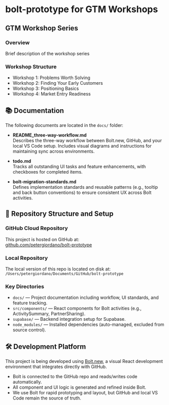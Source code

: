 # bolt-prototype for GTM Workshops

## GTM Workshop Series

### Overview
Brief description of the workshop series

### Workshop Structure
- Workshop 1: Problems Worth Solving
- Workshop 2: Finding Your Early Customers
- Workshop 3: Positioning Basics
- Workshop 4: Market Entry Readiness

## 📚 Documentation

The following documents are located in the `docs/` folder:

- **README_three-way-workflow.md**  
  Describes the three-way workflow between Bolt.new, GitHub, and your local VS Code setup. Includes visual diagrams and instructions for maintaining sync across environments.

- **todo.md**  
  Tracks all outstanding UI tasks and feature enhancements, with checkboxes for completed items.

- **bolt-migration-standards.md**  
  Defines implementation standards and reusable patterns (e.g., tooltip and back button conventions) to ensure consistent UX across Bolt activities.

## 🔗 Repository Structure and Setup

### GitHub Cloud Repository
This project is hosted on GitHub at:  
[github.com/petergiordano/bolt-prototype](https://github.com/petergiordano/bolt-prototype)

### Local Repository
The local version of this repo is located on disk at:  
`/Users/petergiordano/Documents/GitHub/bolt-prototype`

### Key Directories
- `docs/` — Project documentation including workflow, UI standards, and feature tracking.
- `src/components/` — React components for Bolt activities (e.g., ActivitySummary, PartnerSharing).
- `supabase/` — Backend integration setup for Supabase.
- `node_modules/` — Installed dependencies (auto-managed, excluded from source control).

## 🛠️ Development Platform

This project is being developed using [Bolt.new](https://bolt.new), a visual React development environment that integrates directly with GitHub.

- Bolt is connected to the GitHub repo and reads/writes code automatically.
- All component and UI logic is generated and refined inside Bolt.
- We use Bolt for rapid prototyping and layout, but GitHub and local VS Code remain the source of truth.